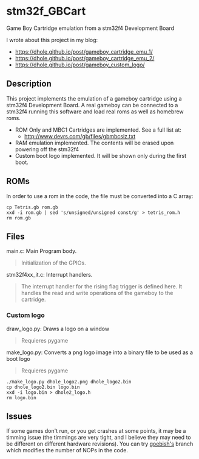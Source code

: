 stm32f_GBCart
=============

Game Boy Cartridge emulation from a stm32f4 Development Board

I wrote about this project in my blog:

- https://dhole.github.io/post/gameboy_cartridge_emu_1/
- https://dhole.github.io/post/gameboy_cartridge_emu_2/
- https://dhole.github.io/post/gameboy_custom_logo/

## Description

This project implements the emulation of a gameboy cartridge using a stm32f4
Development Board. A real gameboy can be connected to a stm32f4 running this
software and load real roms as well as homebrew roms.

- ROM Only and MBC1 Cartridges are implemented. See a full list at:
	- http://www.devrs.com/gb/files/gbmbcsiz.txt
- RAM emulation implemented. The contents will be erased upon powering off the stm32f4
- Custom boot logo implemented. It will be shown only during the first boot.

## ROMs

In order to use a rom in the code, the file must be converted into a C array:
```
cp Tetris.gb rom.gb
xxd -i rom.gb | sed 's/unsigned/unsigned const/g' > tetris_rom.h
rm rom.gb
```

## Files

main.c: Main Program body.
> Initialization of the GPIOs.

stm32f4xx_it.c: Interrupt handlers.
> The interrupt handler for the rising flag trigger is defined here. It handles 
> the read and write operations of the gameboy to the cartridge.

### Custom logo

draw_logo.py: Draws a logo on a window
> Requieres pygame

make_logo.py: Converts a png logo image into a binary file to be used as a boot
logo
> Requieres pygame
```
./make_logo.py dhole_logo2.png dhole_logo2.bin
cp dhole_logo2.bin logo.bin
xxd -i logo.bin > dhole2_logo.h
rm logo.bin
```

## Issues

If some games don't run, or you get crashes at some points, it may be a timming
issue (the timmings are very tight, and I believe they may need to be different
on different hardware revisions). You can try [goebish's](https://github.com/goebish/stm32f_GBCart/commit/f5200854f8541e80b23790774c8a3aefe13a9adb) branch which modifies
the number of NOPs in the code.
